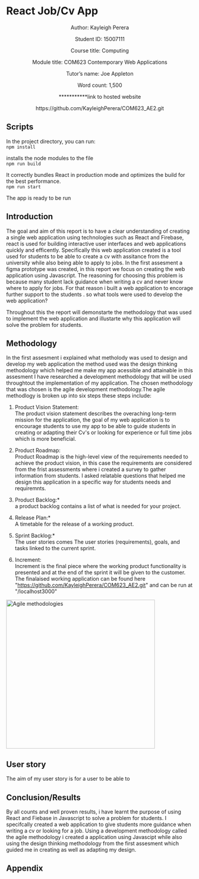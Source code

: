 # React Job/Cv App
<p align="center">
 Author: Kayleigh Perera
 </p>
 <p align="center">
 Student ID: 15007111
 </p>
 <p align="center">
 Course title: Computing
 </p>
 <p align="center">
 Module title: COM623 Contemporary Web Applications
 </p>
 <p align="center">
 Tutor’s name: Joe Appleton
 </p>
 <p align="center">
 Word count: 1,500
 </p>
 <p align="center">
 ***********link to hosted website
 </p>
 <p align="center">
 https://github.com/KayleighPerera/COM623_AE2.git
 </p>


## Scripts
In the project directory, you can run:
<br>
`npm install`
<br>

installs the node modules to the file
<br>
`npm run build`
<br>

It correctly bundles React in production mode and optimizes the build for the best performance.
<br>
`npm run start`
<br>

The app is ready to be run 
<br>

## Introduction
The goal and aim of this report is to have a clear understanding of creating a single web application using technologies such as React and Firebase, react is used for building interactive user interfaces and web applications quickly and efficently. Specifically this web application created is a tool used for students to be able to create a cv with assitance from the university while also being able to apply to jobs. In the first assesment a figma prototype was created, in this report we focus on creating the web application using Javascript. The reasoning for choosing this problem is because many student lack guidance when writing a cv and never know where to apply for jobs. For that reason i built a web application to encorage further support to the students . so what tools were used to develop the web application?

Throughout this the report will demonstarte the methodology that was used to implement the web application and illustarte why this application will solve the problem for students.

## Methodology
In the first assesment i explained what metholody was used to design and develop my web application the method used was the design thinking methodology which helped me make my app acessible and attainable in this assesment I have researched a development methodology that will be used throughtout the implementation of my application. The chosen methodology that was chosen is the agile development methodology.The agile methodlogy is broken up into six steps these steps include:

1. Product Vision Statement:<br>
The product vision statement describes the overaching long-term mission for the application, the goal of my web application is to encourage students to use my app to be able to guide students in creating or adapting their Cv's or looking for experience or full time jobs which is more beneficial.

2. Product Roadmap: <br>
Product Roadmap is the high-level view of the requirements needed to achieve the product vision, in this case the requirements are considered from the frist assessments where i created a survey to gather information from students. I asked relatable questions that helped me design this application in a specific way for students needs and requiremnts.

3. Product Backlog:* <br>
a product backlog contains a list of what is needed for your project.

4. Release Plan:* <br>
A timetable for the release of a working product.

5. Sprint Backlog:* <br>
The user stories comes 
The user stories (requirements), goals, and tasks linked to the current sprint.

6. Increment: <br>
Increment is the final piece where the working product functionality is presented and at the end of the sprint it will be given to the customer. The finalaised working application can be found here "https://github.com/KayleighPerera/COM623_AE2.git" and can be run at "/localhost3000"

<img src="https://user-images.githubusercontent.com/71653944/210141164-648d01a9-f5d8-464b-b972-cf066ec535b7.jpg" alt="Agile methodologies" width="400"/>

## User story
The aim of my user story is for a user to be able to 

## Conclusion/Results
By all counts and well proven results, i have learnt the purpose of using React and Fiebase in Javascript to solve a problem for students. I specifcally created a web application to give students more guidance when writing a cv or looking for a job. Using a development methodology called the agile methodology i created a application using Javascipt while also using the design thinking methodology from the first assesment which guided me in creating as well as adapting my design.
## Appendix
